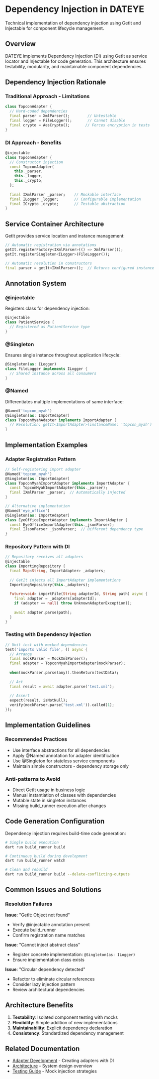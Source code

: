 # Dependency Injection in DATEYE

Technical implementation of dependency injection using GetIt and Injectable for component lifecycle management.

## Overview

DATEYE implements Dependency Injection (DI) using GetIt as service locator and Injectable for code generation. This architecture ensures testability, modularity, and maintainable component dependencies.

## Dependency Injection Rationale

### Traditional Approach - Limitations
```dart
class TopconAdapter {
  // Hard-coded dependencies
  final parser = XmlParser();        // Untestable
  final logger = FileLogger();       // Cannot disable
  final crypto = AesCrypto();       // Forces encryption in tests
}
```

### DI Approach - Benefits
```dart
@injectable
class TopconAdapter {
  // Constructor injection
  const TopconAdapter(
    this._parser,
    this._logger, 
    this._crypto,
  );
  
  final IXmlParser _parser;    // Mockable interface
  final ILogger _logger;       // Configurable implementation
  final ICrypto _crypto;       // Testable abstraction
}
```

## Service Container Architecture

GetIt provides service location and instance management:

```dart
// Automatic registration via annotations
getIt.registerFactory<IXmlParser>(() => XmlParser());
getIt.registerSingleton<ILogger>(FileLogger());

// Automatic resolution in constructors
final parser = getIt<IXmlParser>();  // Returns configured instance
```

## Annotation System

### @injectable
Registers class for dependency injection:
```dart
@injectable
class PatientService {
  // Registered as PatientService type
}
```

### @Singleton
Ensures single instance throughout application lifecycle:
```dart
@Singleton(as: ILogger)
class FileLogger implements ILogger {
  // Shared instance across all consumers
}
```

### @Named
Differentiates multiple implementations of same interface:
```dart
@Named('topcon_myah')
@Singleton(as: ImportAdapter)
class TopconMyahAdapter implements ImportAdapter {
  // Resolution: getIt<ImportAdapter>(instanceName: 'topcon_myah')
}
```

## Implementation Examples

### Adapter Registration Pattern
```dart
// Self-registering import adapter
@Named('topcon_myah')
@Singleton(as: ImportAdapter)
class TopconMyahImportAdapter implements ImportAdapter {
  const TopconMyahImportAdapter(this._parser);
  final IXmlParser _parser;  // Automatically injected
}

// Alternative implementation
@Named('eye_office')  
@Singleton(as: ImportAdapter)
class EyeOfficeImportAdapter implements ImportAdapter {
  const EyeOfficeImportAdapter(this._jsonParser);
  final IJsonParser _jsonParser;  // Different dependency type
}
```

### Repository Pattern with DI
```dart
// Repository receives all adapters
@injectable
class ImportingRepository {
  final Map<String, ImportAdapter> _adapters;
  
  // GetIt injects all ImportAdapter implementations
  ImportingRepository(this._adapters);
  
  Future<void> importFile(String adapterId, String path) async {
    final adapter = _adapters[adapterId];
    if (adapter == null) throw UnknownAdapterException();
    
    await adapter.parse(path);
  }
}
```

### Testing with Dependency Injection
```dart
// Unit test with mocked dependencies
test('imports valid file', () async {
  // Arrange
  final mockParser = MockXmlParser();
  final adapter = TopconMyahImportAdapter(mockParser);
  
  when(mockParser.parse(any)).thenReturn(testData);
  
  // Act
  final result = await adapter.parse('test.xml');
  
  // Assert
  expect(result, isNotNull);
  verify(mockParser.parse('test.xml')).called(1);
});
```

## Implementation Guidelines

### Recommended Practices
- Use interface abstractions for all dependencies
- Apply @Named annotation for adapter identification
- Use @Singleton for stateless service components
- Maintain simple constructors - dependency storage only

### Anti-patterns to Avoid
- Direct GetIt usage in business logic
- Manual instantiation of classes with dependencies
- Mutable state in singleton instances
- Missing build_runner execution after changes

## Code Generation Configuration

Dependency injection requires build-time code generation:

```bash
# Single build execution
dart run build_runner build

# Continuous build during development  
dart run build_runner watch

# Clean and rebuild
dart run build_runner build --delete-conflicting-outputs
```

## Common Issues and Solutions

### Resolution Failures

**Issue**: "GetIt: Object not found"
- Verify @injectable annotation present
- Execute build_runner
- Confirm registration name matches

**Issue**: "Cannot inject abstract class"
- Register concrete implementation: `@Singleton(as: ILogger)`
- Ensure implementation class exists

**Issue**: "Circular dependency detected"
- Refactor to eliminate circular references
- Consider lazy injection pattern
- Review architectural dependencies

## Architecture Benefits

1. **Testability**: Isolated component testing with mocks
2. **Flexibility**: Simple addition of new implementations
3. **Maintainability**: Explicit dependency declaration
4. **Consistency**: Standardized dependency management

## Related Documentation

- [Adapter Development](../adapter-development.md) - Creating adapters with DI
- [Architecture](../architecture.md) - System design overview
- [Testing Guide](../testing.md) - Mock injection strategies